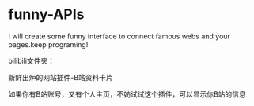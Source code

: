 funny-APIs
==========

I will create some funny interface to connect famous webs and your pages.keep programing!

bilibili文件夹：

新鲜出炉的网站插件-B站资料卡片

如果你有B站账号，又有个人主页，不妨试试这个插件，可以显示你B站的信息
